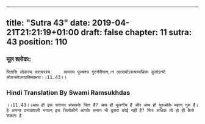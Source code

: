 
---
title: "Sutra 43"
date: 2019-04-21T21:21:19+01:00
draft: false
chapter: 11
sutra: 43
position: 110
---
### मूल श्लोकः:
```
पितासि लोकस्य चराचरस्य     त्वमस्य पूज्यश्च गुरुर्गरीयान्।न त्वत्समोऽस्त्यभ्यधिकः कुतोऽन्यो     लोकत्रयेऽप्यप्रतिमप्रभाव।।11.43।।

```

### Hindi Translation By Swami Ramsukhdas
```
।।11.43।।आप ही इस चराचर संसारके पिता हैं? आप ही पूजनीय हैं और आप ही गुरुओंके महान् गुरु हैं। हे अनन्त प्रभावशाली भगवन् इस त्रिलोकीमें आपके समान भी दूसरा कोई नहीं है? फिर अधिक तो हो ही कैसे सकता है 

```


